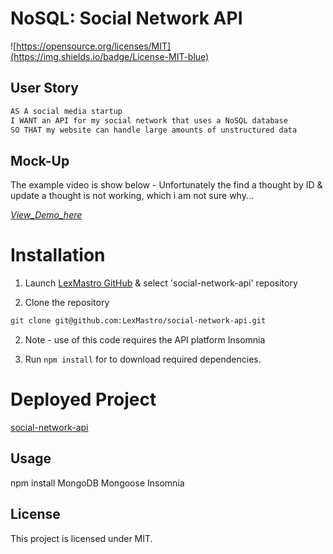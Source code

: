 # NoSQL: Social Network API

![https://opensource.org/licenses/MIT](https://img.shields.io/badge/License-MIT-blue)

## User Story

```md
AS A social media startup
I WANT an API for my social network that uses a NoSQL database
SO THAT my website can handle large amounts of unstructured data
```

## Mock-Up

The example video is show below - Unfortunately the find a thought by ID & update a thought is not working, which i am not sure why...

[_View_Demo_here_](https://vimeo.com/663540369)

# Installation
1. Launch [LexMastro GitHub](https://github.com/LexMastro/) & select 'social-network-api' repository

2. Clone the repository 
```bash
git clone git@github.com:LexMastro/social-network-api.git
```
2. Note - use of this code requires the API platform Insomnia

3. Run ```npm install``` for to download required dependencies.


# Deployed Project
[social-network-api](https://github.com/LexMastro/social-network-api)

## Usage
npm install
MongoDB
Mongoose
Insomnia

## License
This project is licensed under MIT.
